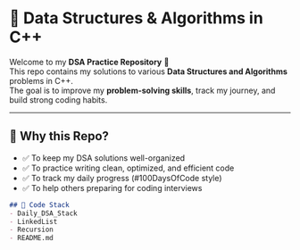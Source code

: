 # 🚀 Data Structures & Algorithms in C++

Welcome to my **DSA Practice Repository** 🎯  
This repo contains my solutions to various **Data Structures and Algorithms** problems in C++.  
The goal is to improve my **problem-solving skills**, track my journey, and build strong coding habits.

---

## 📌 Why this Repo?
- ✅ To keep my DSA solutions well-organized  
- ✅ To practice writing clean, optimized, and efficient code  
- ✅ To track my daily progress (#100DaysOfCode style)  
- ✅ To help others preparing for coding interviews  

```md
## 📘 Code Stack
- Daily_DSA_Stack
- LinkedList
- Recursion
- README.md
